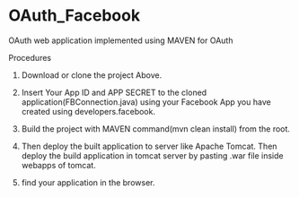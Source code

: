 # OAuth_Facebook
OAuth web application implemented using MAVEN for OAuth

Procedures
1. Download or clone the project Above.

2. Insert Your App ID and APP SECRET to the cloned application(FBConnection.java) using your Facebook App you have created using developers.facebook.

3. Build the project with MAVEN command(mvn clean install) from the root.

4. Then deploy the built application to server like Apache Tomcat. Then deploy the build application in tomcat server by pasting .war file inside webapps of tomcat.

5. find your application in the browser.

